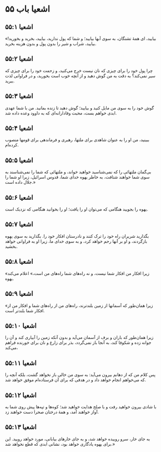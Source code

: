 # اشعیا باب ۵۵

## اشعیا ۵۵:۱
«بیایید، ای همهٔ تشنگان، به سوی آبها بیایید؛ و شما که پول ندارید، بیایید، بخرید و بخورید! بیایید، شراب و شیر را بدون پول و بدون هزینه بخرید.

## اشعیا ۵۵:۲
چرا پول خود را برای چیزی که نان نیست خرج می‌کنید، و زحمت خود را برای چیزی که سیر نمی‌کند؟ به دقت به من گوش دهید و از آنچه خوب است بخورید، و در فراوانی لذت ببرید.

## اشعیا ۵۵:۳
گوش خود را به سوی من مایل کنید و بیایید؛ گوش دهید تا زنده بمانید. من با شما عهدی ابدی خواهم بست، محبت وفادارانه‌ای که به داوود وعده داده شد.

## اشعیا ۵۵:۴
ببینید، من او را به عنوان شاهدی برای ملتها، رهبری و فرماندهی برای قومها منصوب کرده‌ام.

## اشعیا ۵۵:۵
بی‌گمان ملتهائی را که نمی‌شناسید خواهید خواند، و ملتهائی که شما را نمی‌شناسند به سوی شما خواهند شتافت، به خاطر یهوه خدای شما، قدوس اسرائیل، زیرا او شما را جلال داده است.»

## اشعیا ۵۵:۶
یهوه را بجویید هنگامی که می‌توان او را یافت؛ او را بخوانید هنگامی که نزدیک است.

## اشعیا ۵۵:۷
بگذارید شریران راه خود را ترک کنند و نادرستان افکار خود را. بگذارید به سوی یهوه بازگردند، و او بر آنها رحم خواهد کرد، و به سوی خدای ما، زیرا او به فراوانی خواهد بخشید.

## اشعیا ۵۵:۸
«زیرا افکار من افکار شما نیست، و نه راه‌های شما راه‌های من است،» اعلام می‌کند یهوه.

## اشعیا ۵۵:۹
«زیرا همان‌طور که آسمانها از زمین بلندترند، راه‌های من از راه‌های شما و افکار من از افکار شما بلندتر است.

## اشعیا ۵۵:۱۰
زیرا همان‌طور که باران و برف از آسمان می‌آید و بدون آنکه زمین را آبیاری کند و آن را جوانه زده و شکوفا کند، به آنجا باز نمی‌گردد، بذر برای زارع و نان برای خورنده فراهم می‌کند،

## اشعیا ۵۵:۱۱
پس کلام من که از دهانم بیرون می‌آید: به سوی من خالی باز نخواهد گشت، بلکه آنچه را که می‌خواهم انجام خواهد داد و در هدفی که برای آن فرستاده‌ام موفق خواهد شد.

## اشعیا ۵۵:۱۲
با شادی بیرون خواهید رفت و با صلح هدایت خواهید شد؛ کوه‌ها و تپه‌ها پیش روی شما به آواز خواهند آمد، و همهٔ درختان صحرا دست خواهند زد.

## اشعیا ۵۵:۱۳
به جای خار، سرو روییده خواهد شد، و به جای خارهای بیابانی، مورد خواهد رویید. این برای یهوه یادگاری خواهد بود، نشانی ابدی که قطع نخواهد شد.»
